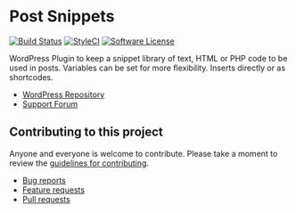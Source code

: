 # Post Snippets

[![Build Status](https://travis-ci.org/artstorm/post-snippets.png?branch=develop)](https://travis-ci.org/artstorm/post-snippets)
[![StyleCI](https://styleci.io/repos/7717261/shield)](https://styleci.io/repos/7717261)
[![Software License](https://img.shields.io/badge/license-GPL-brightgreen.svg?style=flat-square)](license.md)



WordPress Plugin to keep a snippet library of text, HTML or PHP code to be used in posts. Variables can be set for more flexibility. Inserts directly or as shortcodes.

* [WordPress Repository](http://wordpress.org/extend/plugins/post-snippets/)
* [Support Forum](http://wordpress.org/support/plugin/post-snippets)

## Contributing to this project

Anyone and everyone is welcome to contribute. Please take a moment to
review the [guidelines for contributing](CONTRIBUTING.md).

* [Bug reports](CONTRIBUTING.md#bugs)
* [Feature requests](CONTRIBUTING.md#features)
* [Pull requests](CONTRIBUTING.md#pull-requests)
